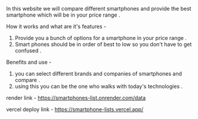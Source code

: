 In this website we will compare different smartphones and provide the best smartphone which will be in your price range .


How it works and what are it's features -

1. Provide you a bunch of options for a smartphone in your price range .
2. Smart phones should be in order of best to low so you don't have to get confused .

Benefits and use -

1. you can select different brands and companies of smartphones and compare .
2. using this you can be the one who walks with today's technologies . 


render link - https://smartphones-list.onrender.com/data

vercel deploy link - https://smartphone-lists.vercel.app/